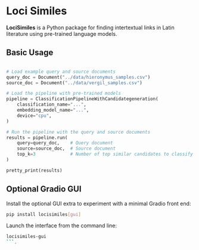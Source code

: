 # Loci Similes

**LociSimiles** is a Python package for finding intertextual links in Latin literature using pre-trained language models.

## Basic Usage

```python

# Load example query and source documents
query_doc = Document("../data/hieronymus_samples.csv")
source_doc = Document("../data/vergil_samples.csv")

# Load the pipeline with pre-trained models
pipeline = ClassificationPipelineWithCandidategeneration(
    classification_name="...",
    embedding_model_name="...",
    device="cpu",
)

# Run the pipeline with the query and source documents
results = pipeline.run(
    query=query_doc,    # Query document
    source=source_doc,  # Source document
    top_k=3             # Number of top similar candidates to classify
)

pretty_print(results)
```

## Optional Gradio GUI

Install the optional GUI extra to experiment with a minimal Gradio front end:

```bash
pip install locisimiles[gui]
```

Launch the interface from the command line:

```bash
locisimiles-gui
```.
